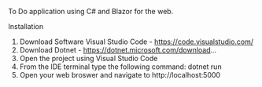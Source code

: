 To Do application using C# and Blazor for the web.

Installation
 
1. Download Software Visual Studio Code - https://code.visualstudio.com/
2. Download Dotnet - https://dotnet.microsoft.com/download...
3. Open the project using Visual Studio Code
4. From the IDE terminal type the following command: dotnet run
5. Open your web broswer and navigate to http://localhost:5000

